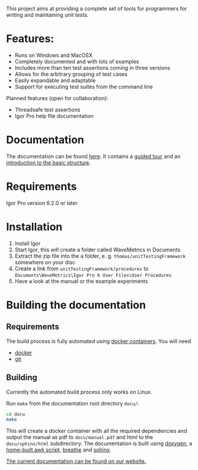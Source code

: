 This project aims at providing a complete set of tools for programmers for writing and maintaining unit tests.

# Features:
* Runs on Windows and MacOSX
* Completely documented and with lots of examples
* Includes more than ten test assertions coming in three versions
* Allows for the arbitrary grouping of test cases
* Easily expandable and adaptable
* Support for executing test suites from the command line

Planned features (open for collaboration):
* Threadsafe test assertions
* Igor Pro help file documentation

# Documentation

The documentation can be found
[here](https://docs.byte-physics.de/igor-unit-testing-framework/). It contains
a [guided
tour](https://docs.byte-physics.de/igor-unit-testing-framework/guided-tour.html)
and an [introduction to the basic
structure](https://docs.byte-physics.de/igor-unit-testing-framework/basic.html).

# Requirements

Igor Pro version 6.2.0 or later

# Installation

1. Install Igor
2. Start Igor, this will create a folder called WaveMetrics in Documents
3. Extract the zip file into the a folder, e. g. `thomas/unitTestingFramework` somewhere on your disc
4. Create a link from `unitTestingFramework/procedures` to `Documents\WaveMetrics\Igor Pro 6 User Files\User Procedures`
5. Have a look at the manual or the example experiments

# Building the documentation

## Requirements
The build process is fully automated using [docker containers](https://www.docker.com/). You will need
- [docker](https://www.docker.com/get-docker)
- [git](https://git-scm.com/book/en/v2/Getting-Started-Installing-Git)

## Building

Currently the automated build process only works on Linux.

Run `make` from the documentation root directory `docu/`:
```bash
cd docu
make
```

This will create a docker container with all the required dependencies and output the manual as pdf to `docu/manual.pdf` and html to the `docu/sphinx/html` subdirectory.
The documentation is built using [doxygen](http://www.doxygen.org/), a [home-built awk script](https://github.com/byte-physics/doxygen-filter-ipf/), [breathe](https://github.com/michaeljones/breathe) and [sphinx](http://www.sphinx-doc.org).

[The current documentation can be found on our website.](https://docs.byte-physics.de/igor-unit-testing-framework/)
